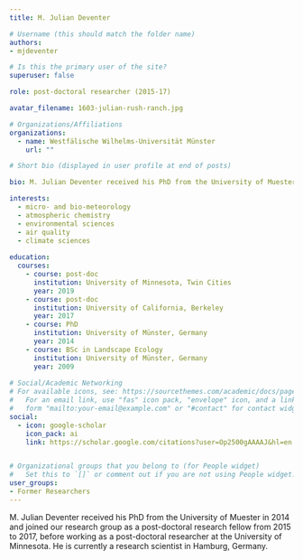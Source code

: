 ```yaml
---
title: M. Julian Deventer

# Username (this should match the folder name)
authors:
- mjdeventer

# Is this the primary user of the site?
superuser: false

role: post-doctoral researcher (2015-17)

avatar_filename: 1603-julian-rush-ranch.jpg

# Organizations/Affiliations
organizations:
  - name: Westfälische Wilhelms-Universität Münster
    url: ""

# Short bio (displayed in user profile at end of posts)

bio: M. Julian Deventer received his PhD from the University of Muester in 2014 and joined our research group as a post-doctoral research fellow from 2015 to 2017, before joining the University of Minnesota (Millet and Griffis groups).   

interests:
  - micro- and bio-meteorology
  - atmospheric chemistry
  - environmental sciences
  - air quality
  - climate sciences
  
education:
  courses:
    - course: post-doc 
      institution: University of Minnesota, Twin Cities
      year: 2019
    - course: post-doc 
      institution: University of California, Berkeley
      year: 2017
    - course: PhD
      institution: University of Münster, Germany
      year: 2014
    - course: BSc in Landscape Ecology
      institution: University of Münster, Germany
      year: 2009
      
# Social/Academic Networking
# For available icons, see: https://sourcethemes.com/academic/docs/page-builder/#icons
#   For an email link, use "fas" icon pack, "envelope" icon, and a link in the
#   form "mailto:your-email@example.com" or "#contact" for contact widget.
social:
  - icon: google-scholar
    icon_pack: ai
    link: https://scholar.google.com/citations?user=Op2500gAAAAJ&hl=en


# Organizational groups that you belong to (for People widget)
#   Set this to `[]` or comment out if you are not using People widget.
user_groups:
- Former Researchers
---
```


M. Julian Deventer received his PhD from the University of Muester in 2014 and joined our research group as a post-doctoral research fellow from 2015 to 2017, before working as a post-doctoral researcher at the University of Minnesota. He is currently a research scientist in Hamburg, Germany.
